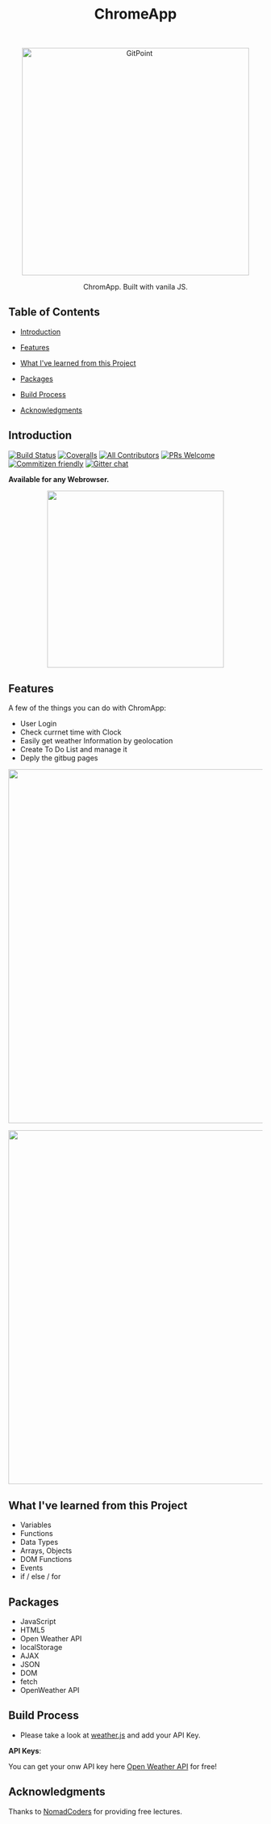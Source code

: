 
<h1 align="center"> ChromeApp </h1> <br>
<p align="center">
  <a href="https://gitpoint.co/">
    <img alt="GitPoint" title="GitPoint" src="http://i.imgur.com/VShxJHs.png" width="450">
  </a>
</p>

<p align="center">
  ChromApp. Built with vanila JS.
</p>


<!-- START doctoc generated TOC please keep comment here to allow auto update -->
<!-- DON'T EDIT THIS SECTION, INSTEAD RE-RUN doctoc TO UPDATE -->
## Table of Contents

- [Introduction](#introduction)
- [Features](#features)
- [What I've learned from this Project](#what-I've-learned-from-this-Project)
- [Packages](#packages)
- [Build Process](#build-process)

- [Acknowledgments](#acknowledgments)

<!-- END doctoc generated TOC please keep comment here to allow auto update -->

## Introduction

[![Build Status](https://img.shields.io/travis/gitpoint/git-point.svg?style=flat-square)](https://travis-ci.org/gitpoint/git-point)
[![Coveralls](https://img.shields.io/coveralls/github/gitpoint/git-point.svg?style=flat-square)](https://coveralls.io/github/gitpoint/git-point)
[![All Contributors](https://img.shields.io/badge/all_contributors-73-orange.svg?style=flat-square)](./CONTRIBUTORS.md)
[![PRs Welcome](https://img.shields.io/badge/PRs-welcome-brightgreen.svg?style=flat-square)](http://makeapullrequest.com)
[![Commitizen friendly](https://img.shields.io/badge/commitizen-friendly-brightgreen.svg?style=flat-square)](http://commitizen.github.io/cz-cli/)
[![Gitter chat](https://img.shields.io/badge/chat-on_gitter-008080.svg?style=flat-square)](https://gitter.im/git-point)



**Available for any Webrowser.**

<p align="center">
  <img src = "http://i.imgur.com/HowF6aM.png" width=350>
</p>

## Features

A few of the things you can do with ChromApp:

* User Login
* Check currnet time with Clock 
* Easily get weather Information by geolocation 
* Create To Do List and manage it 
* Deply the gitbug pages 



<p align="center">
  <img src = "http://i.imgur.com/IkSnFRL.png" width=700>
</p>

<p align="center">
  <img src = "http://i.imgur.com/0iorG20.png" width=700>
</p>

## What I've learned from this Project 

* Variables
* Functions
* Data Types
* Arrays, Objects
* DOM Functions
* Events
* if / else / for

## Packages 

* JavaScript
* HTML5
* Open Weather API
* localStorage
* AJAX
* JSON
* DOM
* fetch
* OpenWeather API

## Build Process

- Please take a look at [weather.js](https://github.com/BitnooriLee/ChromeApp/blob/main/JS/weather.js) and add your API Key. 

**API Keys**: 

You can get your onw API key here [Open Weather API](https://openweathermap.org/api) for free! 




## Acknowledgments

Thanks to [NomadCoders](https://nomadcoders.co/) for providing free lectures.
